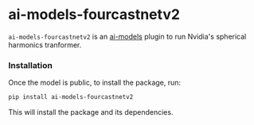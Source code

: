 # ai-models-fourcastnetv2

`ai-models-fourcastnetv2` is an [ai-models](https://github.com/ecmwf-lab/ai-models) plugin to run Nvidia's spherical harmonics tranformer.

### Installation

Once the model is public, to install the package, run:

```bash
pip install ai-models-fourcastnetv2
```

This will install the package and its dependencies.
